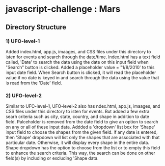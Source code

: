 # javascript-challenge : Mars

## Directory Structure
### 1) UFO-level-1
Added index.html, app.js, imaages, and CSS files under this directory to isten for events and search through the date/time. Index.html has a text field called, 'Date' to search the data using the date on this input field when "Search" button is clicked. Added a placeholder value = "1/8/2010' to this input date field. When Search button is clicked, it will read the placeholder value if no date is keyed in and search through the data using the value that is read from the 'Date' field.

### 2) UFO-level-2
Similar to UFO-level-1, UFO-level-2 also has ndex.html, app.js, imaages, and CSS files under this directory to isten for events. But added a few extra searh criteria such as city, state, country, and shape in addition to date field. Palceholder is removed from the date field to give an option to search on any or all of these input data. Addded a 'dropdown' list box for 'Shape' input field to choose the shapes from the given field. If any date is entered, then 'Shape' dropdown will list only the shapes that are associated with that particular date. Otherwise, it will display every shape in the entire data. Shape dropdown has the option to choose from the list or to empty this field to enhance the search criteria. This way, the search can be done on other field(s) by including or excluding 'Shape data.
